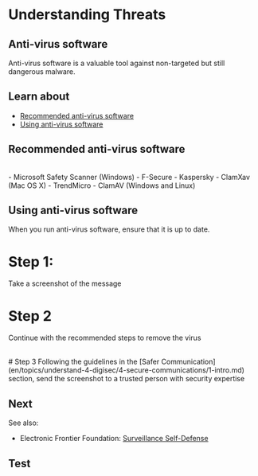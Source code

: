 # Understanding Threats
## Anti-virus software

Anti-virus software is a valuable tool against non-targeted but still dangerous malware.



## Learn about

- [Recommended anti-virus software](en/topics/practice-2-planning/1-threats/3-1-learn.md)
- [Using anti-virus software](en/topics/practice-2-planning/1-threats/3-2-learn.md)



## Recommended anti-virus software

<br>
- Microsoft Safety Scanner (Windows)
- F-Secure
- Kaspersky
- ClamXav (Mac OS X)
- TrendMicro
- ClamAV (Windows and Linux)



## Using anti-virus software

When you run anti-virus software, ensure that it is up to date.
<br>
# Step 1:
Take a screenshot of the message
<br>
# Step 2
Continue with the recommended steps to remove the virus

<br>
# Step 3
Following the guidelines in the [Safer Communication](en/topics/understand-4-digisec/4-secure-communications/1-intro.md) section, send the screenshot to a trusted person with security expertise



## Next

See also:
* Electronic Frontier Foundation: [Surveillance Self-Defense](https://ssd.eff.org/en/module/introduction-threat-modeling)



## Test




